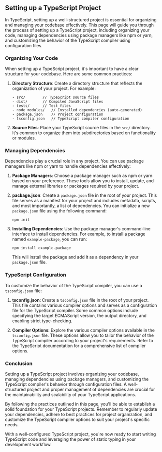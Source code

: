 ## Setting up a TypeScript Project

In TypeScript, setting up a well-structured project is essential for organizing and managing your codebase effectively. This page will guide you through the process of setting up a TypeScript project, including organizing your code, managing dependencies using package managers like npm or yarn, and customizing the behavior of the TypeScript compiler using configuration files.

### Organizing Your Code
When setting up a TypeScript project, it's important to have a clear structure for your codebase. Here are some common practices:

1. **Directory Structure**: Create a directory structure that reflects the organization of your project. For example:

   ```
   - src/        // TypeScript source files
   - dist/       // Compiled JavaScript files
   - tests/      // Test files
   - node_modules/   // Installed dependencies (auto-generated)
   - package.json    // Project configuration
   - tsconfig.json   // TypeScript compiler configuration
   ```

2. **Source Files**: Place your TypeScript source files in the `src/` directory. It's common to organize them into subdirectories based on functionality or modules.

### Managing Dependencies
Dependencies play a crucial role in any project. You can use package managers like npm or yarn to handle dependencies effectively:

1. **Package Managers**: Choose a package manager such as npm or yarn based on your preference. These tools allow you to install, update, and manage external libraries or packages required by your project.

2. **package.json**: Create a `package.json` file in the root of your project. This file serves as a manifest for your project and includes metadata, scripts, and most importantly, a list of dependencies. You can initialize a new `package.json` file using the following command:

   ```
   npm init
   ```

3. **Installing Dependencies**: Use the package manager's command-line interface to install dependencies. For example, to install a package named `example-package`, you can run:

   ```
   npm install example-package
   ```

   This will install the package and add it as a dependency in your `package.json` file.

### TypeScript Configuration
To customize the behavior of the TypeScript compiler, you can use a `tsconfig.json` file:

1. **tsconfig.json**: Create a `tsconfig.json` file in the root of your project. This file contains various compiler options and serves as a configuration file for the TypeScript compiler. Some common options include specifying the target ECMAScript version, the output directory, and enabling strict type-checking.

2. **Compiler Options**: Explore the various compiler options available in the `tsconfig.json` file. These options allow you to tailor the behavior of the TypeScript compiler according to your project's requirements. Refer to the TypeScript documentation for a comprehensive list of compiler options.

### Conclusion
Setting up a TypeScript project involves organizing your codebase, managing dependencies using package managers, and customizing the TypeScript compiler's behavior through configuration files. A well-structured project and proper management of dependencies are crucial for the maintainability and scalability of your TypeScript applications.

By following the practices outlined in this page, you'll be able to establish a solid foundation for your TypeScript projects. Remember to regularly update your dependencies, adhere to best practices for project organization, and customize the TypeScript compiler options to suit your project's specific needs.

With a well-configured TypeScript project, you're now ready to start writing TypeScript code and leveraging the power of static typing in your development workflow.
